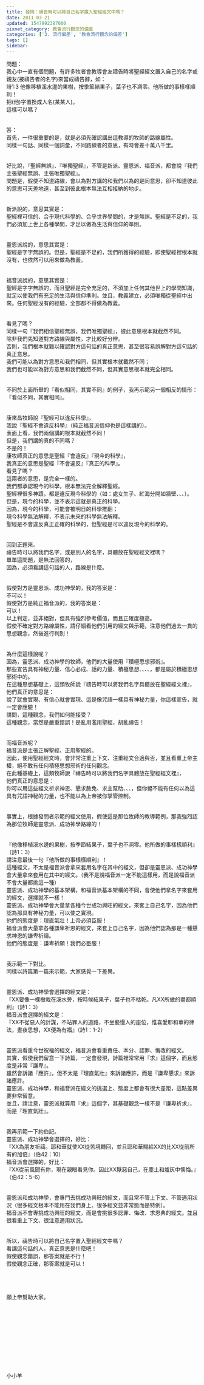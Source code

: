 ```yaml
---
title: 發問：禱告時可以將自己名字置入聖經經文中嗎？
date: 2011-03-21
updated: 1547992387000
pixnet_category: 教會流行觀念的偏差
categories: ['3. 流行偏差', '教會流行觀念的偏差']
tags: []
sidebar: 
---
```


<p>問題：<br/>我心中一直有個問題，有許多牧者會教導會友禱告時將聖經經文置入自己的名字或親友(被禱告者的名字)來當成禱告辭，如：<br/>詩1:3 他像移植溪水邊的果樹，按季節結果子，葉子也不凋零。他所做的事樣樣順利！<br/>把(他)字置換成人名(某某人)。<br/>這樣可以嗎？<!--more--><br/><br/><br/>答：<br/>首先，一件很重要的是，就是必須先確認講出這教導的牧師的路線屬性。<br/>同樣一句話、同樣一個詞彙，不同路線者的意思，有時會差十萬八千里。<br/><br/><br/>好比說，『聖經無誤』、『唯獨聖經』，不管是新派、靈恩派、福音派，都會說『我們主張聖經無誤、主張唯獨聖經』。<br/>問題是，假使不知道路線，會以為對方講的和我們以為的是同意思，卻不知道彼此的意思可天差地遠，甚至到彼此根本無法互相接納的地步。<br/><br/><br/>新派說的，意思其實是：<br/>聖經裡可信的、合乎現代科學的、合乎世界學問的，才是無誤。聖經是不足的，我們必須加上世上各種學問，才足以做為生活與信仰的準則。<br/><br/><br/>靈恩派說的，意思其實是：<br/>聖經是字字無誤的。但是，聖經是不足的，我們所獲得的經驗，即使聖經裡根本就沒有，也依然可以用來做為教義。<br/><br/><br/>福音派說的，意思其實是：<br/>聖經是字字無誤的，而且聖經是完全充足的，不須加上任何其他世上的學問知識，就足以使我們有充足的生活與信仰準則。並且，教義建立，必須唯獨從聖經中出來。任何聖經沒有的經驗，全部都不得做為教義。<br/><br/><br/>看見了嗎？<br/>同樣一句『我們相信聖經無誤，我們唯獨聖經』，彼此意思根本就截然不同。<br/>除非我們先知道對方路線與屬性，才比較好分辨。<br/>否則，我們根本就難以確認對方這句話的真正意思，甚至很容易誤解對方這句話的真正意思。<br/>我們可能以為對方意思和我們相同，但其實根本就截然不同；<br/>我們也可能以為對方意思和我們截然不同，但其實意思根本就完全相同。<br/><br/><br/>不同於上面所舉的『看似相同，其實不同』的例子，我再示範另一個相反的情形：<br/>『看似不同，其實相同』。<br/><br/><br/>康來昌牧師說『聖經可以違反科學』，<br/>我說『聖經不會違反科學』（純正福音派信仰也是這樣講的）。<br/>表面上看，我們兩個講的根本就截然不同！<br/>但是，我們講的真的不同嗎？<br/>不是的！<br/>康牧師真正的意思是聖經『會違反』『現今的科學』，<br/>我真正的意思是聖經『不會違反』『真正的科學』。<br/>看見了嗎？<br/>這兩者的意思，是完全一樣的。<br/>我們都承認現今的科學，根本無法完全解釋聖經。<br/>聖經裡很多神蹟，都是違反現今科學的（如：處女生子、紅海分開如牆壁、、、）。<br/>但是，現今的科學，並不表示這就是真正的科學。<br/>因為，現今的科學，可能會被明日的科學推翻；<br/>現今科學無法解釋，不表示未來的科學無法解釋。<br/>聖經是不會違反真正正確的科學的，但聖經是可以違反現今的科學的。<br/><br/><br/>回到正題來。<br/>禱告時可以將我們名字，或是別人的名字，具體放在聖經經文裡嗎？<br/>單單這問題，是無法回答的，<br/>因為，必須看講這句話的人，路線是什麼。<br/><br/><br/>假使對方是靈恩派、成功神學的，我的答案是：<br/>不可以！<br/>假使對方是純正福音派的，我的答案是：<br/>可以！<br/>以上判定，並非絕對，但具有強烈參考價值，而且正確度極高。<br/>假使不確定對方路線屬性，請仔細看他們引用的經文與示範，注意他們過去一貫的思想觀念，然後進行判別！<br/><br/><br/>為什麼這樣說呢？<br/>因為，靈恩派、成功神學的牧師，他們的大量使用『積極思想邪術』。<br/>那些宣告具有神秘力量、信心必成、話的力量、積極思想、、、、，都是屬於積極思想邪術中的。<br/>在這種思想基礎上，這類牧師說『禱告時可以將我們名字具體放在聖經經文裡』，<br/>他們真正的意思是：<br/>說了就會實現、有信心就會實現、這是像咒語一樣具有神秘力量，你這樣宣告，就一定會應驗！<br/>請問，這種觀念，我們如何能接受？<br/>這種觀念，當然是嚴重錯誤！是亂用濫用聖經，胡亂禱告！<br/><br/><br/>而福音派呢？<br/>福音派是主張正解聖經、正用聖經的。<br/>因此，使用聖經經文時，會非常注重上下文、注重經文合適與否，並且看重上帝主權，絕不敢有任何積極思想邪術的任何觀念。<br/>在此種基礎上，這類牧師說『禱告時可以將我們名字具體放在聖經經文裡』，<br/>他們真正的意思是：<br/>你可以用這些經文祈求神恩、懇求赦免、求主幫助、、、，但你絕不能有任何以為這具有咒語神秘的力量，也不能以為上帝被你掌管控制。<br/><br/><br/>事實上，根據發問者示範的經文使用，假使這是那位牧師的教導範例，那我強烈認為那位牧師是靈恩派、成功神學路線的！<br/><br/><br/>『他像移植溪水邊的果樹，按季節結果子，葉子也不凋零。他所做的事樣樣順利』（詩1：3）<br/>請注意最後一句『他所做的事樣樣順利』！<br/>這種經文，不太是福音派會拿來套用名字在其中的經文，但卻是靈恩派、成功神學會大量拿來套用在其中的經文。（我不是說福音派一定不能這樣用，而是說福音派不會大量都挑這一種）<br/>靈恩派、成功神學的基本架構，和福音派基本架構的不同，會使他們拿名字來套用的經文，選擇就不一樣！<br/>靈恩派、成功神學會大量拿各種今世成功興旺的經文，來套上自己名字，因為他們認為那具有神秘力量，可以使之實現。<br/>他們的態度是：理直氣壯！上帝必須臣服！<br/>福音派會大量拿各種謙卑祈恩的經文，來套上自己名字，因為他們認為那是一種懇求神恩的謙卑祈禱。<br/>他們的態度是：謙卑祈願！我們必臣服！<br/><br/><br/>我示範一下對比。<br/>同樣以詩篇第一篇來示範，大家感覺一下差異。<br/><br/><br/>靈恩派、成功神學會選擇的經文是：<br/>『XX要像一棵樹栽在溪水旁，按時候結果子，葉子也不枯乾。凡XX所做的盡都順利』（詩1：3）<br/>福音派會選擇的經文是：<br/>『XX不從惡人的計謀，不站罪人的道路，不坐褻慢人的座位，惟喜愛耶和華的律法，晝夜思想，XX便為有福』（詩1：1-2）<br/><br/><br/>靈恩派看重今世祝福的經文，福音派會看重責任、本分、認罪、悔改的經文。<br/>其實，假使我們留意一下詩篇，一定會發現，詩篇裡常常用『求』這個字，而且態度是非常『謙卑』。<br/>雖然會訴諸『應許』，但不太是『理直氣壯』來訴諸應許，而是『謙卑懇求』來訴諸應許。<br/>靈恩派、成功神學，和福音派在經文的挑選上、態度上都會有很大差距，這點差異要非常留意。<br/>並且，請注意，靈恩派就算用『求』這個字，其基礎觀念一樣不是『謙卑祈求』，而是『理直氣壯』。<br/><br/><br/>我再示範一下約伯記。<br/>靈恩派、成功神學會選擇的，好比：<br/>『XX為朋友祈禱。耶和華就使XX從苦境轉回，並且耶和華賜給XX的比XX從前所有的加倍』（伯42：10）<br/>福音派會選擇的，好比：<br/>『XX從前風聞有你，現在親眼看見你。因此XX厭惡自己，在塵土和爐灰中懊悔。』（伯42：5-6）<br/><br/><br/>靈恩派和成功神學，會專門去挑成功興旺的經文，而且常不管上下文、不管適用狀況（很多經文根本不能用在我們身上、很多經文並非常態而是特例）。<br/>福音派不會專挑成功興旺的經文，而是會挑很多認罪、悔改、求恩典的經文。並且很看重上下文、很注意適用狀況。<br/><br/><br/>所以，禱告時可以將自己名字置入聖經經文中嗎？<br/>看講這句話的人，真正意思是什麼吧！<br/>假使觀念錯誤，那答案就是不行！<br/>假使觀念正確，那答案就是可以！<br/><br/><br/><br/><br/>願上帝幫助大家。<br/><br/><br/><br/><br/><br/><br/><br/><br/><br/><br/><br/>小小羊
</p>